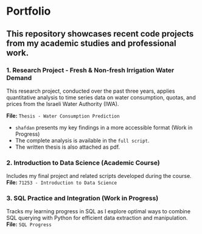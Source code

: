 # Portfolio

## This repository showcases recent code projects from my academic studies and professional work.

### 1. Research Project - Fresh & Non-fresh Irrigation Water Demand
This research project, conducted over the past three years, applies quantitative analysis to time series data on water consumption,
quotas, and prices from the Israeli Water Authority (IWA).

**File:** `Thesis - Water Consumption Prediction`
 - `shafdan` presents my key findings in a more accessible format (Work in Progress)
 - The complete analysis is available in the `full script`.
 - The written thesis is also attached as pdf.

### 2. Introduction to Data Science (Academic Course)
Includes my final project and related scripts developed during the course.  
**File:** `71253 - Introduction to Data Science`

### 3. SQL Practice and Integration (Work in Progress)
Tracks my learning progress in SQL as I explore optimal ways to combine SQL querying with Python for efficient data extraction and manipulation.  
**File:** `SQL Progress`


